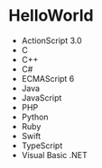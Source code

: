 # HelloWorld

* ActionScript 3.0
* C
* C++
* C#
* ECMAScript 6
* Java
* JavaScript
* PHP
* Python
* Ruby
* Swift
* TypeScript
* Visual Basic .NET
